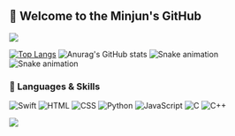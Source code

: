 ## 🐍 Welcome to the Minjun's GitHub 
<img src="https://capsule-render.vercel.app/api?type=waving&color=1A472A&height=150&section=header" />

[![Top Langs](https://github-readme-stats.vercel.app/api/top-langs/?username=minzzzun&theme=dark&bg_color=1A472A&border_color=5D8B67&text_color=C0C0C0)](https://github.com/anuraghazra/github-readme-stats)
![Anurag's GitHub stats](https://github-readme-stats.vercel.app/api?username=minzzzun&show_icons=true&theme=dark&bg_color=1A472A&border_color=5D8B67&icon_color=5D8B67&text_color=C0C0C0)
![Snake animation](https://github.com/{username}/{minzzzun}/blob/main/dist/github-contribution-grid-snake.svg)
![Snake animation](https://github.com/minzzzun/minzzzun/blob/main/dist/github-contribution-grid-snake.svg)


### 🐍 Languages & Skills
![Swift](https://img.shields.io/badge/Swift-1A472A?style=for-the-badge&logo=swift&logoColor=C0C0C0)
![HTML](https://img.shields.io/badge/HTML-1A472A?style=for-the-badge&logo=html5&logoColor=C0C0C0)
![CSS](https://img.shields.io/badge/CSS-1A472A?style=for-the-badge&logo=css3&logoColor=C0C0C0)
![Python](https://img.shields.io/badge/Python-1A472A?style=for-the-badge&logo=python&logoColor=C0C0C0)
![JavaScript](https://img.shields.io/badge/JavaScript-1A472A?style=for-the-badge&logo=JavaScript&logoColor=C0C0C0)
![C](https://img.shields.io/badge/C-1A472A?style=for-the-badge&logo=c&logoColor=C0C0C0)
![C++](https://img.shields.io/badge/C%2B%2B-1A472A?style=for-the-badge&logo=c%2B%2B&logoColor=C0C0C0)

<img src="https://capsule-render.vercel.app/api?type=waving&color=1A472A&height=150&section=footer" />
